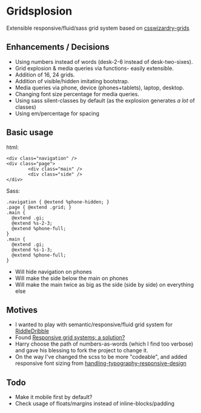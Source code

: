 # Gridsplosion

Extensible responsive/fluid/sass grid system based on [csswizardry-grids](http://csswizardry.github.com/csswizardry-grids)

## Enhancements / Decisions

* Using numbers instead of words (desk-2-6 instead of desk-two-sixes).
* Grid explosion & media queries via functions- easily extensible.
* Addition of 16, 24 grids.
* Addition of visible/hidden imitating bootstrap.
* Media queries via phone, device (phones+tablets), laptop, desktop.
* Changing font size percentage for media queries.
* Using sass silent-classes by default (as the explosion generates *a lot* of classes)
* Using em/percentage for spacing

## Basic usage

html:

    <div class="navigation" />
    <div class="page">
            <div class="main" />
            <div class="side" />
    </div>


Sass:

    .navigation { @extend %phone-hidden; }
    .page { @extend .grid; }
    .main {
      @extend .gi;
      @extend %s-2-3;
      @extend %phone-full;
    }
    .main {
      @extend .gi;
      @extend %s-1-3;
      @extend %phone-full;
    }

* Will hide navigation on phones
* Will make the side below the main on phones
* Will make the main twice as big as the side (side by side) on everything else

## Motives

* I wanted to play with semantic/responsive/fluid grid system for [RiddleDribble](http://riddledribble.com)
* Found [Responsive grid systems; a solution?](http://csswizardry.com/2013/02/responsive-grid-systems-a-solution/)
* Harry choose the path of numbers-as-words (which I find too verbose) and gave his blessing to fork the project to change it.
* On the way I've changed the scss to be more "codeable", and added responsive font sizing from [handling-typography-responsive-design](http://www.netmagazine.com/tutorials/handling-typography-responsive-design)

## Todo

* Make it mobile first by default?
* Check usage of floats/margins instead of inline-blocks/padding
